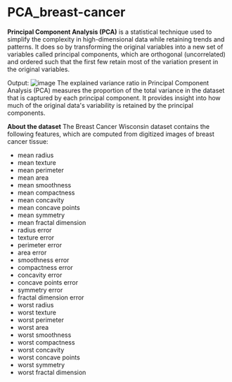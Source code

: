 # PCA_breast-cancer

**Principal Component Analysis (PCA)** is a statistical technique used to simplify the complexity in high-dimensional data while retaining trends and patterns. It does so by transforming the original variables into a new set of variables called principal components, which are orthogonal (uncorrelated) and ordered such that the first few retain most of the variation present in the original variables.

Output:
![image](https://github.com/user-attachments/assets/58e2d7f5-2426-4eca-aa7f-737a00ce3a5a)
The explained variance ratio in Principal Component Analysis (PCA) measures the proportion of the total variance in the dataset that is captured by each principal component. It provides insight into how much of the original data's variability is retained by the principal components.

**About the dataset**
The Breast Cancer Wisconsin dataset contains the following features, which are computed from digitized images of breast cancer tissue:
- mean radius
- mean texture
- mean perimeter
- mean area
- mean smoothness
- mean compactness
- mean concavity
- mean concave points
- mean symmetry
- mean fractal dimension
- radius error
- texture error
- perimeter error
- area error
- smoothness error
- compactness error
- concavity error
- concave points error
- symmetry error
- fractal dimension error
- worst radius
- worst texture
- worst perimeter
- worst area
- worst smoothness
- worst compactness
- worst concavity
- worst concave points
- worst symmetry
- worst fractal dimension

